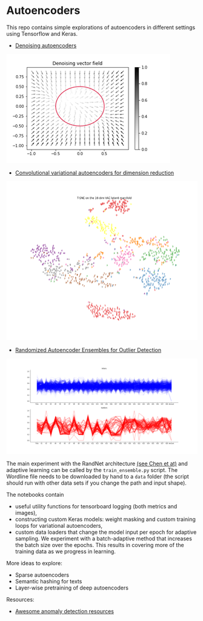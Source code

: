 # Autoencoders

This repo contains simple explorations of autoencoders in different settings using Tensorflow and Keras.

- [Denoising autoencoders](https://github.com/danieltsoukup/autoencoders/blob/master/denoising_autoencoders.ipynb)

<img src="assets/denoising_vector_field.png" 
alt="denoising vector field"/>

- [Convolutional variational autoencoders for dimension reduction](https://github.com/danieltsoukup/autoencoders/blob/master/variational_autoencoders.ipynb)

<img src="assets/tsne_latent.png" 
alt="tsne clustering"/>

- [Randomized Autoencoder Ensembles for Outlier Detection](https://github.com/danieltsoukup/autoencoders/blob/master/outlier_detection_with_autoencoders.ipynb)

<img src="assets/wordline_features.png" 
alt="wordline features"/>

The main experiment with the RandNet architecture [(see Chen et at)](https://saketsathe.net/downloads/autoencode.pdf)  and 
adaptive learning can be called by the `train_ensemble.py` script.
The Wordline file needs to be downloaded by hand to a `data` folder (the script should run with other data sets if you change the path and input shape).

The notebooks contain
- useful utility functions for tensorboard logging (both metrics and images),
- constructing custom Keras models: weight masking and custom training loops for variational autoencoders,
- custom data loaders that change the model input per epoch for adaptive sampling. 
We experiment with a batch-adaptive method that increases the batch size over the epochs. This
results in covering more of the training data as we progress in learning.

More ideas to explore:
- Sparse autoencoders
- Semantic hashing for texts
- Layer-wise pretraining of deep autoencoders

Resources:

- [Awesome anomaly detection resources](https://github.com/yzhao062/anomaly-detection-resources)